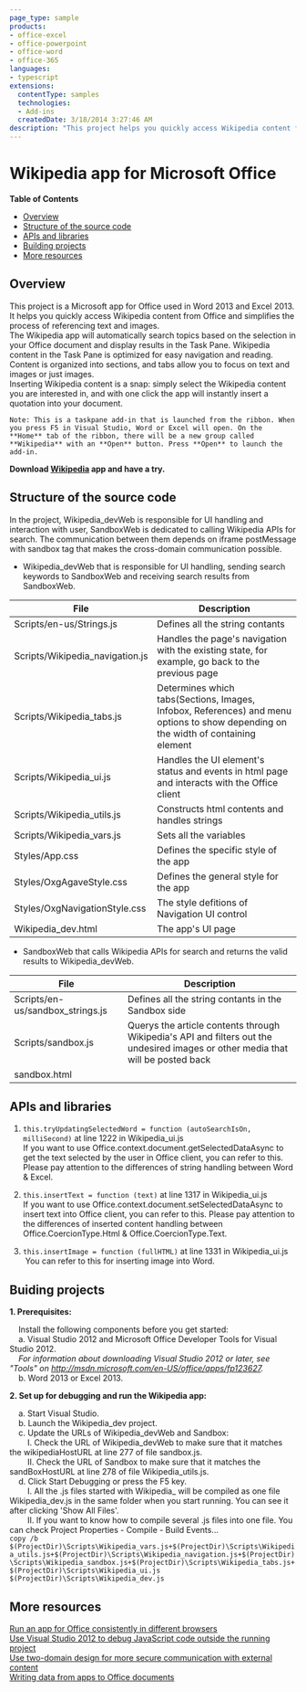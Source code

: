 ```yaml
---
page_type: sample
products:
- office-excel
- office-powerpoint
- office-word
- office-365
languages:
- typescript
extensions:
  contentType: samples
  technologies:
  - Add-ins
  createdDate: 3/18/2014 3:27:46 AM
description: "This project helps you quickly access Wikipedia content from Office and simplifies the process of referencing text and images."
---
```


# Wikipedia app for Microsoft Office

**Table of Contents**
- [Overview](#overview)
- [Structure of the source code](#structure-of-the-source-code)
- [APIs and libraries](#api-and-libraries)
- [Building projects](#building-projects)
- [More resources](#more-resources)

## Overview

This project is a Microsoft app for Office used in Word 2013 and Excel 2013. It helps you quickly access Wikipedia content from Office and simplifies the process of referencing text and images.  
The Wikipedia app will automatically search topics based on the selection in your Office document and display results in the Task Pane. Wikipedia content in the Task Pane is optimized for easy navigation and reading. Content is organized into sections, and tabs allow you to focus on text and images or just images.  
Inserting Wikipedia content is a snap: simply select the Wikipedia content you are interested in, and with one click the app will instantly insert a quotation into your document.  

	Note: This is a taskpane add-in that is launched from the ribbon. When you press F5 in Visual Studio, Word or Excel will open. On the **Home** tab of the ribbon, there will be a new group called **Wikipedia** with an **Open** button. Press **Open** to launch the add-in.

__Download [Wikipedia](http://office.microsoft.com/store/wikipedia-WA104099688.aspx?queryid=b014c521%2D8618%2D4975%2D963f%2D19f5b451ced9&css=wikipedia&CTT=1) app and have a try.__

## Structure of the source code

In the project, Wikipedia_devWeb is responsible for UI handling and interaction with user, SandboxWeb is dedicated to calling Wikipedia APIs for search.
The communication between them depends on iframe postMessage with sandbox tag that makes the cross-domain communication possible. 

+ Wikipedia_devWeb that is responsible for UI handling, sending search keywords to SandboxWeb and receiving search results from SandboxWeb.

File  | Description
------------- | -------------
Scripts/en-us/Strings.js  | Defines all the string contants
Scripts/Wikipedia_navigation.js  | Handles the page's navigation with the existing state, for example, go back to the previous page
Scripts/Wikipedia_tabs.js  | Determines which tabs(Sections, Images, Infobox, References) and menu options to show depending on the width of containing element
Scripts/Wikipedia_ui.js  | Handles the UI element's status and events in html page and interacts with the Office client
Scripts/Wikipedia_utils.js  | Constructs html contents and handles strings
Scripts/Wikipedia_vars.js  | Sets all the variables
Styles/App.css  | Defines the specific style of the app
Styles/OxgAgaveStyle.css  | Defines the general style for the app
Styles/OxgNavigationStyle.css  | The style defitions of Navigation UI control
Wikipedia_dev.html  | The app's UI page

+ SandboxWeb that calls Wikipedia APIs for search and returns the valid results to Wikipedia_devWeb.

File  | Description
------------- | -------------
Scripts/en-us/sandbox_strings.js  | Defines all the string contants in the Sandbox side
Scripts/sandbox.js  | Querys the article contents through Wikipedia's API and filters out the undesired images or other media that will be posted back
sandbox.html  | 

## APIs and libraries

1. `this.tryUpdatingSelectedWord = function (autoSearchIsOn, milliSecond)` at line 1222 in Wikipedia_ui.js  
If you want to use Office.context.document.getSelectedDataAsync to get the text selected by the user in Office client, you can refer to this. Please pay attention to the differences of string handling between Word & Excel.

2. `this.insertText = function (text)` at line 1317 in Wikipedia_ui.js  
If you want to use Office.context.document.setSelectedDataAsync to insert text into Office client, you can refer to this. Please pay attention to the differences of inserted content handling between Office.CoercionType.Html & Office.CoercionType.Text.

3. `this.insertImage = function (fullHTML)` at line 1331 in Wikipedia_ui.js  
&nbsp;You can refer to this for inserting image into Word.

## Buiding projects

__1.    Prerequisites:__

&nbsp;&nbsp;&nbsp;&nbsp;Install the following components before you get started:  
&nbsp;&nbsp;&nbsp;&nbsp;a.    Visual Studio 2012 and Microsoft Office Developer Tools for Visual Studio 2012.  
_&nbsp;&nbsp;&nbsp;&nbsp;For information about downloading Visual Studio 2012 or later, see "Tools" on http://msdn.microsoft.com/en-US/office/apps/fp123627._  
&nbsp;&nbsp;&nbsp;&nbsp;b.    Word 2013 or Excel 2013.  

__2.    Set up for debugging and run the Wikipedia app:__

&nbsp;&nbsp;&nbsp;&nbsp;a.    Start Visual Studio.  
&nbsp;&nbsp;&nbsp;&nbsp;b.    Launch the Wikipedia_dev project.  
&nbsp;&nbsp;&nbsp;&nbsp;c.    Update the URLs of Wikipedia_devWeb and Sandbox:  
&nbsp;&nbsp;&nbsp;&nbsp;&nbsp;&nbsp;&nbsp;&nbsp;I.    Check the URL of Wikipedia_devWeb to make sure that it matches the wikipediaHostURL at line 277 of file sandbox.js.  
&nbsp;&nbsp;&nbsp;&nbsp;&nbsp;&nbsp;&nbsp;&nbsp;II.    Check the URL of Sandbox to make sure that it matches the sandBoxHostURL at line 278 of file Wikipedia_utils.js.  
&nbsp;&nbsp;&nbsp;&nbsp;d.    Click Start Debugging or press the F5 key.  
&nbsp;&nbsp;&nbsp;&nbsp;&nbsp;&nbsp;&nbsp;&nbsp;I.   All the .js files started with Wikipedia_ will be compiled as one file Wikipedia_dev.js in the same folder when you start running. You can see it after clicking 'Show All Files'.  
&nbsp;&nbsp;&nbsp;&nbsp;&nbsp;&nbsp;&nbsp;&nbsp;II.  If you want to know how to compile several .js files into one file. You can check Project Properties - Compile - Build Events...  
`copy /b $(ProjectDir)\Scripts\Wikipedia_vars.js+$(ProjectDir)\Scripts\Wikipedia_utils.js+$(ProjectDir)\Scripts\Wikipedia_navigation.js+$(ProjectDir)\Scripts\Wikipedia_sandbox.js+$(ProjectDir)\Scripts\Wikipedia_tabs.js+$(ProjectDir)\Scripts\Wikipedia_ui.js $(ProjectDir)\Scripts\Wikipedia_dev.js`

## More resources
[Run an app for Office consistently in different browsers](http://blogs.msdn.com/b/officeapps/archive/2013/09/02/run-an-app-for-office-consistently-in-different-browsers.aspx)  
[Use Visual Studio 2012 to debug JavaScript code outside the running project](http://blogs.msdn.com/b/officeapps/archive/2013/08/30/use-visual-studio-2012-to-debug-javascript-code-outside-the-running-project.aspx)  
[Use two-domain design for more secure communication with external content](http://blogs.msdn.com/b/officeapps/archive/2013/09/10/use-two-domain-design-for-more-secure-communication-with-external-content.aspx)  
[Writing data from apps to Office documents](http://blogs.msdn.com/b/officeapps/archive/2013/08/28/writing-data-from-apps-to-office-documents.aspx)  

